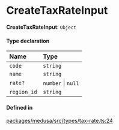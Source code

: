 # CreateTaxRateInput

 **CreateTaxRateInput**: `Object`

#### Type declaration

| Name | Type |
| :------ | :------ |
| `code` | `string` |
| `name` | `string` |
| `rate?` | `number` \| ``null`` |
| `region_id` | `string` |

#### Defined in

[packages/medusa/src/types/tax-rate.ts:24](https://github.com/medusajs/medusa/blob/3d9f5ae63/packages/medusa/src/types/tax-rate.ts#L24)
